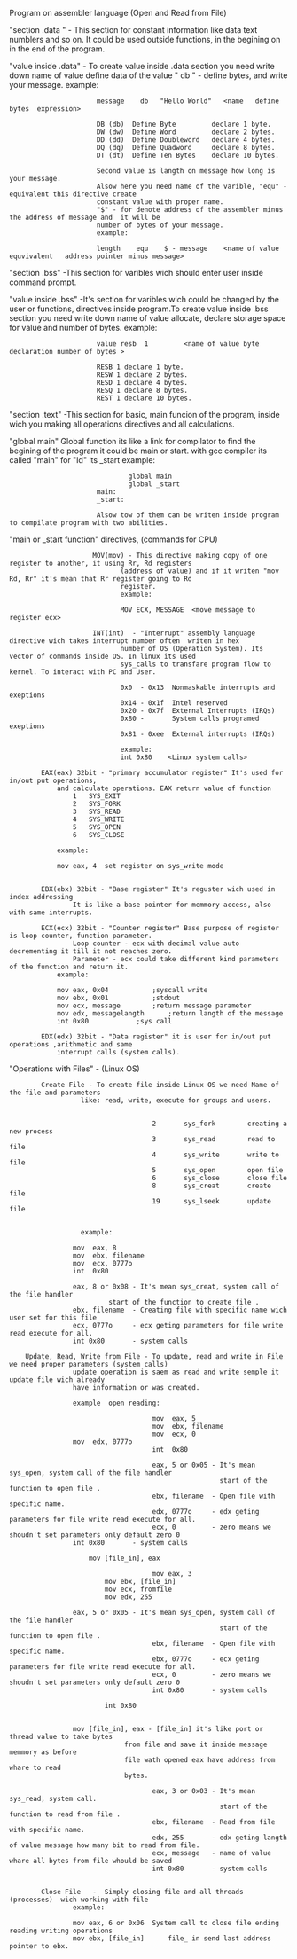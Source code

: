 Program on assembler language (Open and Read from File)

"section .data "	- This section for constant information like data text numblers and so on. It could be used 
			  outside functions, in the begining on in the end of the program.

"value inside .data"	- To create value inside .data section you need write down name of value define data 
                          of the value " db " - define bytes, and write your message. 
                          example:
                          
                          message    db   "Hello World"   <name   define bytes  expression>
                          
                          DB (db)  Define Byte         declare 1 byte.
                          DW (dw)  Define Word         declare 2 bytes.
                          DD (dd)  Define Doubleword   declare 4 bytes.
                          DQ (dq)  Define Quadword     declare 8 bytes.
                          DT (dt)  Define Ten Bytes    declare 10 bytes.
                          
                          Second value is langth on message how long is your message.
                          Alsow here you need name of the varible, "equ" - equivalent this directive create
                          constant value with proper name. 
                          "$" - for denote address of the assembler minus the address of message and  it will be 
                          number of bytes of your message.
                          example:
                          
                          length    equ    $ - message    <name of value  equvivalent   address pointer minus message>

"section .bss"		 -This section for varibles wich should enter user inside command prompt.

"value inside .bss"	 -It's section for varibles wich could be changed by the user or 
                          functions, directives inside program.To create value inside .bss section you need 
                          write down name of value allocate, declare storage space for value and number of bytes.
                          example:
                          
                          value resb  1         <name of value byte declaration number of bytes >
                          
                          RESB 1 declare 1 byte.
                          RESW 1 declare 2 bytes.
                          RESD 1 declare 4 bytes.
                          RESQ 1 declare 8 bytes.
                          REST 1 declare 10 bytes.

"section .text"		 -This section for basic, main funcion of the program, inside wich you making all operations
			  directives and all calculations.

"global main"	          Global function its like a link for compilator to find the begining of the program 
                          it could be main or start. with gcc compiler its  called "main" for "Id" its  _start
                          example:
                    
                                  global main
                                  global _start
                          main:
                          _start:
                    
                          Alsow tow of them can be writen inside program to compilate program with two abilities. 


"main or _start function"  directives, (commands for CPU) 
                          
                         MOV(mov) - This directive making copy of one register to another, it using Rr, Rd registers 
                                (address of value) and if it writen "mov Rd, Rr" it's mean that Rr register going to Rd 
                                register.
                                example:
                                
                                MOV ECX, MESSAGE  <move message to register ecx>
                                
                         INT(int)  - "Interrupt" assembly language directive wich takes interrupt number often  writen in hex
                                number of OS (Operation System). Its vector of commands inside OS. In linux its used 
                                sys_calls to transfare program flow to kernel. To interact with PC and User.
                                
                                0x0  - 0x13  Nonmaskable interrupts and exeptions
                                0x14 - 0x1f  Intel reserved
                                0x20 - 0x7f  External Interrupts (IRQs)
                                0x80 -       System calls programed exeptions
                                0x81 - 0xee  External interrupts (IRQs)
                                
                                example:
                                int 0x80    <Linux system calls>
			
			EAX(eax) 32bit - "primary accumulator register" It's used for in/out put operations, 
				and calculate operations. EAX return value of function
					1	SYS_EXIT	
					2	SYS_FORK		
					3	SYS_READ	
					4	SYS_WRITE
					5	SYS_OPEN
					6	SYS_CLOSE

				example:
				
				mov eax, 4	set register on sys_write mode

			
			EBX(ebx) 32bit - "Base register" It's reguster wich used in index addressing
			        It is like a base pointer for memmory access, also with same interrupts. 

			ECX(ecx) 32bit - "Counter register" Base purpose of register is loop counter, function parameter.
			        Loop counter - ecx with decimal value auto decrementing it till it not reaches zero.
			        Parameter - ecx could take different kind parameters of the function and return it.
				example:

				mov eax, 0x04			;syscall write
				mov ebx, 0x01			;stdout
				mov ecx, message		;return message parameter
				mov edx, messagelangth 		;return langth of the message
				int 0x80			;sys call

			EDX(edx) 32bit - "Data register" it is user for in/out put operations ,arithmetic and same
				interrupt calls (system calls).



"Operations with Files"	- (Linux OS) 

			Create File - To create file inside Linux OS we need Name of the file and parameters
				      like: read, write, execute for groups and users.


                                        2       sys_fork        creating a new process
                                        3       sys_read        read to file
                                        4       sys_write       write to file
                                        5       sys_open        open file
                                        6       sys_close       close file
                                        8       sys_creat       create file
                                        19      sys_lseek       update file


				      example:

					mov  eax, 8
					mov  ebx, filename
					mov  ecx, 0777o
					int  0x80

					eax, 8 or 0x08 - It's mean sys_creat, system call of the file handler
							 start of the function to create file .
					ebx, filename  - Creating file with specific name wich user set for this file
					ecx, 0777o     - ecx geting parameters for file write read execute for all.
					int 0x80       - system calls

        Update, Read, Write from File - To update, read and write in File we need proper parameters (system calls)
					update operation is saem as read and write semple it update file wich already 
					have information or was created.

					example  open reading:
						
                                        mov  eax, 5
                                        mov  ebx, filename
                                        mov  ecx, 0
					mov  edx, 0777o
                                        int  0x80

                                        eax, 5 or 0x05 - It's mean sys_open, system call of the file handler
                                                         start of the function to open file .
                                        ebx, filename  - Open file with specific name.
                                        edx, 0777o     - edx geting parameters for file write read execute for all.
                                        ecx, 0	       - zero means we shoudn't set parameters only default zero 0 
					int 0x80       - system calls

          				mov [file_in], eax

                                        mov eax, 3  
			                mov ebx, [file_in]     
			                mov ecx, fromfile              
			                mov edx, 255    
					
					eax, 5 or 0x05 - It's mean sys_open, system call of the file handler
                                                         start of the function to open file .
                                        ebx, filename  - Open file with specific name.
                                        ebx, 0777o     - ecx geting parameters for file write read execute for all.
                                        ecx, 0         - zero means we shoudn't set parameters only default zero 0
                                        int 0x80       - system calls

			                int 0x80           


					mov [file_in], eax - [file_in] it's like port or thread value to take bytes
							     from file and save it inside message memmory as before 
							     file wath opened eax have address from whare to read 
							     bytes.	

                                        eax, 3 or 0x03 - It's mean sys_read, system call. 
                                                         start of the function to read from file .
                                        ebx, filename  - Read from file with specific name.
                                        edx, 255       - edx geting langth of value message how many bit to read from file.
                                        ecx, message   - name of value whare all bytes from file whould be saved
                                        int 0x80       - system calls

					
			Close File   -  Simply closing file and all threads (processes)  wich working with file
					example:
					
					mov eax, 6 or 0x06	System call to close file ending reading writing operations 	
					mov ebx, [file_in]      file_ in send last address pointer to ebx.
 
